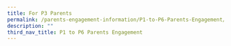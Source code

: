 ```yaml
---
title: For P3 Parents
permalink: /parents-engagement-information/P1-to-P6-Parents-Engagement/P3
description: ""
third_nav_title: P1 to P6 Parents Engagement
---
```

